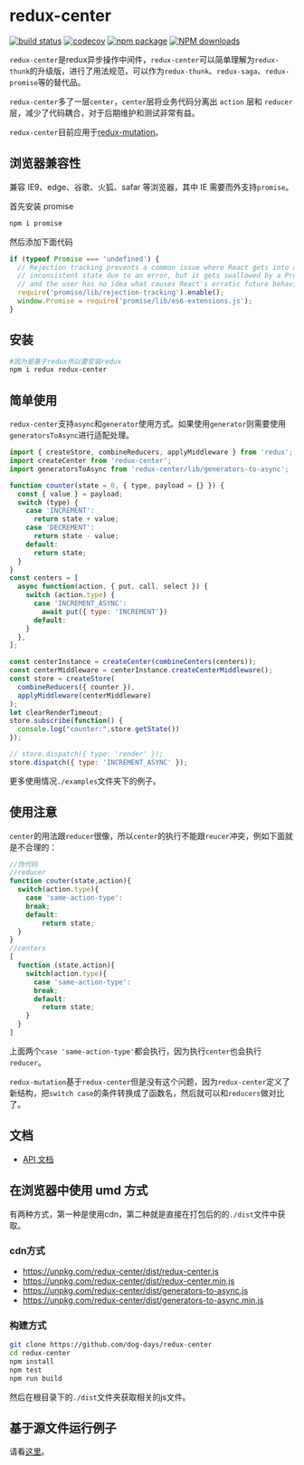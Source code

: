 # redux-center

[![build status](https://travis-ci.org/dog-days/redux-center.svg?branch=master)](https://travis-ci.org/dog-days/redux-center) [![codecov](https://codecov.io/gh/dog-days/redux-center/branch/master/graph/badge.svg)](https://codecov.io/gh/dog-days/redux-center) [![npm package](https://badge.fury.io/js/redux-center.svg)](https://www.npmjs.org/package/redux-center) [![NPM downloads](http://img.shields.io/npm/dm/redux-center.svg)](https://npmjs.org/package/redux-center)

`redux-center`是redux异步操作中间件，`redux-center`可以简单理解为`redux-thunk`的升级版，进行了用法规范，可以作为`redux-thunk`、`redux-saga`、`redux-promise`等的替代品。

`redux-center`多了一层`center`，`center`层将业务代码分离出 `action` 层和 `reducer` 层，减少了代码耦合，对于后期维护和测试非常有益。

`redux-center`目前应用于[redux-mutation](https://github.com/dog-days/redux-center)。

## 浏览器兼容性

兼容 IE9、edge、谷歌、火狐、safar 等浏览器，其中 IE 需要而外支持`promise`。

首先安装 promise

```sh
npm i promise
```

然后添加下面代码

```js
if (typeof Promise === 'undefined') {
  // Rejection tracking prevents a common issue where React gets into an
  // inconsistent state due to an error, but it gets swallowed by a Promise,
  // and the user has no idea what causes React's erratic future behavior.
  require('promise/lib/rejection-tracking').enable();
  window.Promise = require('promise/lib/es6-extensions.js');
}
```

## 安装

```sh
#因为是基于redux所以要安装redux
npm i redux redux-center
```

## 简单使用

`redux-center`支持`async`和`generator`使用方式。如果使用`generator`则需要使用`generatorsToAsync`进行适配处理。

```js
import { createStore, combineReducers, applyMiddleware } from 'redux';
import createCenter from 'redux-center';
import generatorsToAsync from 'redux-center/lib/generators-to-async';

function counter(state = 0, { type, payload = {} }) {
  const { value } = payload;
  switch (type) {
    case 'INCREMENT':
      return state + value;
    case 'DECREMENT':
      return state - value;
    default:
      return state;
  }
}
const centers = [
  async function(action, { put, call, select }) {
    switch (action.type) {
      case 'INCREMENT_ASYNC':
        await put({ type: 'INCREMENT'})
      default:
    }
  },
];

const centerInstance = createCenter(combineCenters(centers));
const centerMiddleware = centerInstance.createCenterMiddleware();
const store = createStore(
  combineReducers({ counter }),
  applyMiddleware(centerMiddleware)
);
let clearRenderTimeout;
store.subscribe(function() {
  console.log("counter:",store.getState())
});

// store.dispatch({ type: 'render' });
store.dispatch({ type: 'INCREMENT_ASYNC' });
```

更多使用情况`./examples`文件夹下的例子。

## 使用注意

`center`的用法跟`reducer`很像，所以`center`的执行不能跟`reucer`冲突，例如下面就是不合理的：

```js
//伪代码
//reducer
function couter(state,action){
  switch(action.type){
    case 'same-action-type':
    break;
    default:
     	return state;
  }
}
//centers
[
  function (state,action){
    switch(action.type){
      case 'same-action-type':
      break;
      default:
        return state;
    }
  }
]
```

上面两个`case 'same-action-type'`都会执行，因为执行`center`也会执行`reducer`。

`redux-mutation`基于`redux-center`但是没有这个问题，因为`redux-center`定义了新结构，把`switch case`的条件转换成了函数名，然后就可以和`reducers`做对比了。

## 文档

- [API 文档](./API.md)

## 在浏览器中使用 umd 方式

有两种方式，第一种是使用cdn，第二种就是直接在打包后的的`./dist`文件中获取。

### cdn方式

- https://unpkg.com/redux-center/dist/redux-center.js
- https://unpkg.com/redux-center/dist/redux-center.min.js
- https://unpkg.com/redux-center/dist/generators-to-async.js
- https://unpkg.com/redux-center/dist/generators-to-async.min.js

### 构建方式

```sh
git clone https://github.com/dog-days/redux-center
cd redux-center
npm install
npm test
npm run build
```

然后在根目录下的`./dist`文件夹获取相关的js文件。

## 基于源文件运行例子

请看[这里](./examples/README.md)。



